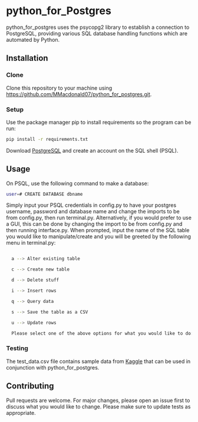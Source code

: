 # python_for_Postgres

python_for_postgres uses the psycopg2 library to establish a connection to PostgreSQL, providing various SQL database handling functions which are automated by Python.

## Installation

### Clone

Clone this repository to your machine using https://github.com/MMacdonald07/python_for_postgres.git.

### Setup

Use the package manager pip to install requirements so the program can be run:

```bash
pip install -r requirements.txt
```

Download [PostgreSQL](https://www.enterprisedb.com/downloads/postgres-postgresql-downloads) and create an account on the SQL shell (PSQL).

## Usage

On PSQL, use the following command to make a database:

```bash
user=# CREATE DATABASE dbname
```

Simply input your PSQL credentials in config.py to have your postgres username, password and database name and change the imports to be from config.py, then run terminal.py. Alternatively, if you would prefer to use a GUI, this can be done by changing the import to be from config.py and then running interface.py. When prompted, input the name of the SQL table you would like to manipulate/create and you will be greeted by the following menu in terminal.py:

```bash

  a --> Alter existing table

  c --> Create new table

  d --> Delete stuff

  i --> Insert rows

  q --> Query data

  s --> Save the table as a CSV

  u --> Update rows

  Please select one of the above options for what you would like to do:
```

### Testing

The test_data.csv file contains sample data from [Kaggle](https://www.kaggle.com/stefanoleone992/fifa-20-complete-player-dataset?select=players_20.csv) that can be used in conjunction with python_for_postgres.

## Contributing

Pull requests are welcome. For major changes, please open an issue first to discuss what you would like to change.
Please make sure to update tests as appropriate.
